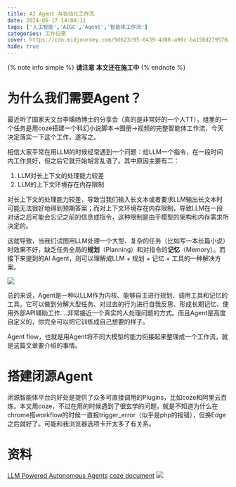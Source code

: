 ```yaml
---
title: AI Agent 与自动化工作流
date: 2024-06-17 14:04:11
tags: ['人工智能','AIGC','Agent','智能体工作流']
categories: 工作记录
cover: https://cdn.midjourney.com/9d623c95-0439-4d88-a90c-ba158d279570/0_0.png
hide: true
---
```

{% note info simple %}
**请注意**
**本文还在施工中**
{% endnote %}

# 为什么我们需要Agent？

最近听了国家天文台李瑀旸博士的分享会（真的是非常好的一个人TT），组里的一个任务是用coze搭建一个科幻小说脚本->图册->视频的完整智能体工作流，今天决定落实一下这个工作，遂写之。

相信大家平常在用LLM的时候经常遇到一个问题：给LLM一个指令，在一段时间内工作良好，但之后它就开始胡言乱语了。其中原因主要有二：

1. LLM对长上下文的处理能力较差
2. LLM的上下文环境存在内存限制

对长上下文的处理能力较差，导致当我们输入长文本或者要求LLM输出长文本时可能无法很好地得到预期答案；而对上下文环境存在内存限制，导致LLM在一段对话之后可能会忘记之前的信息或指令，这种限制是由于模型的架构和内存需求所决定的。

这就导致，当我们试图用LLM处理一个大型、复杂的任务（比如写一本长篇小说）时效果不好，缺乏任务全局的**规划**（Planning）和对指令的**记忆**（Memory）。而接下来提到的AI Agent，则可以理解成LLM + 规划 + 记忆 + 工具的一种解决方案。

![](https://cfiles.51aspx.com/wp-content/uploads/2023/12/20231205063132829.png)

总的来说，Agent是一种以LLM作为内核、能够自主进行规划、调用工具和记忆的工具。它可以做到分解大型任务、对过去的行为进行自我反思、形成长期记忆、使用外部API辅助工作....非常接近一个真实的人处理问题的方式。而且Agent是高度自定义的，你完全可以把它训练成自己想要的样子。

Agent flow，也就是用Agent将不同大模型的能力衔接起来整理成一个工作流，就是这篇文章要介绍的事情。

# 搭建闭源Agent
闭源智能体平台的好处是提供了众多可直接调用的Plugins，比如coze和阿里云百炼。本文用coze，不过在用的时候遇到了很玄学的问题，就是不知道为什么在chrome搭workflow的时候一直报trigger_error（似乎是php的报错），但换Edge之后就好了。可能和我浏览器选项卡开太多了有关系。

# 资料
<a href="https://lilianweng.github.io/posts/2023-06-23-agent/">LLM Powered Autonomous Agents</a>
<a href="https://www.coze.com/docs/guides/use_workflow?_lang=zh">coze document</a>
![](Oq9s_i_无边框.png)